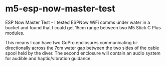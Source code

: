 # m5-esp-now-master-test
ESP Now Master Test - I tested ESPNow WiFi comms under water in a bucket and found that I could get 15cm range between two M5 Stick C Plus modules.
 
This means I can have two GoPro enclosures communicating bi-directionally across the 7cm water gap between the two sides of the cable spool held by the diver. The second enclosure will contain an audio system for audible and haptic/vibration guidance.
